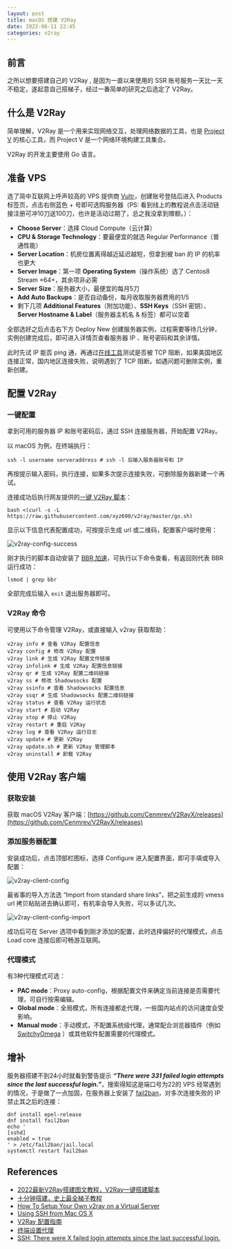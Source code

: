 ```yaml
---
layout: post
title: macOS 搭建 V2Ray
date: 2022-06-11 22:45
categories: v2ray
---
```


## 前言

之所以想要搭建自己的 V2Ray , 是因为一直以来使用的 SSR 账号服务一天比一天不稳定，遂起意自己搭梯子，经过一番简单的研究之后选定了 V2Ray。

## 什么是 V2Ray

简单理解，V2Ray 是一个用来实现网络交互，处理网络数据的工具，也是 [Project V](https://www.v2ray.com/) 的核心工具，而 Project V 是一个网络环境构建工具集合。

V2Ray 的开发主要使用 Go 语言。

## 准备 VPS

选了简中互联网上呼声较高的 VPS 提供商 [Vultr](https://vultr.com)，创建账号登陆后进入 Products 标签页，点击右侧蓝色 + 号即可选购服务器（PS: 看到线上的教程说点击活动链接注册可冲10刀送100刀，也许是活动过期了，总之我没拿到赠额。）：

- **Choose Server**：选择 Cloud Compute（云计算）
- **CPU & Storage Technology**：要最便宜的就选 Regular Performance（普通性能）
- **Server Location**：机房位置离得越近延迟越短，但拿到被 ban 的 IP 的机率也更大
- **Server Image**：第一项 **Operating System**（操作系统）选了 Centos8 Stream ×64+，其余项非必需
- **Server Size**：服务器大小，最便宜的每月5刀
- **Add Auto Backups**：是否自动备份，每月收取服务器费用的1/5
- 剩下几项 **Additional Features**（附加功能）、**SSH Keys**（SSH 密钥）、**Server Hostname & Label**（服务器主机名 & 标签）都可以空着

全部选好之后点击右下方 Deploy New 创建服务器实例，过程需要等待几分钟，实例创建完成后，即可进入详情页查看服务器 IP 、账号密码和其余详情。

此时先试 IP 能否 ping 通，再通过[在线工具](http://port.ping.pe/)测试是否被 TCP 阻断，如果美国地区连接正常，国内地区连接失败，说明遇到了 TCP 阻断。如遇问题可删除实例，重新创建。

## 配置 V2Ray

### 一键配置

拿到可用的服务器 IP 和账号密码后，通过 SSH 连接服务器，开始配置 V2Ray。

以 macOS 为例，在终端执行：

```shell
ssh -l username serveraddress # ssh -l 后输入服务器账号和 IP
```

再按提示输入密码，执行连接，如果多次提示连接失败，可删除服务器新建一个再试。

连接成功后执行网友提供的[一键 V2Ray 脚本](https://raw.githubusercontent.com/xyz690/v2ray/master/install.sh)：

```shell
bash <(curl -s -L https://raw.githubusercontent.com/xyz690/v2ray/master/go.sh)
```

显示以下信息代表配置成功，可按提示生成 url 或二维码，配置客户端时使用：

![v2ray-config-success](https://cdn.jsdelivr.net/gh/toonoisy/asset-hosting/img/v2ray-config-success.jpg)

刚才执行的脚本自动安装了 [BBR 加速](https://cloud.google.com/blog/products/networking/tcp-bbr-congestion-control-comes-to-gcp-your-internet-just-got-faster)，可执行以下命令查看，有返回则代表 BBR 运行成功：

```shell
lsmod | grep bbr
```

全部完成后输入 `exit` 退出服务器即可。

### V2Ray 命令

可使用以下命令管理 V2Ray，或直接输入 v2ray 获取帮助：

```shell
v2ray info # 查看 V2Ray 配置信息
v2ray config # 修改 V2Ray 配置
v2ray link # 生成 V2Ray 配置文件链接
v2ray infolink # 生成 V2Ray 配置信息链接
v2ray qr # 生成 V2Ray 配置二维码链接
v2ray ss # 修改 Shadowsocks 配置
v2ray ssinfo # 查看 Shadowsocks 配置信息
v2ray ssqr # 生成 Shadowsocks 配置二维码链接
v2ray status # 查看 V2Ray 运行状态
v2ray start # 启动 V2Ray
v2ray stop # 停止 V2Ray
v2ray restart # 重启 V2Ray
v2ray log # 查看 V2Ray 运行日志
v2ray update # 更新 V2Ray
v2ray update.sh # 更新 V2Ray 管理脚本
v2ray uninstall # 卸载 V2Ray
```

## 使用 V2Ray 客户端

### 获取安装

获取 macOS V2Ray 客户端：[https://github.com/Cenmrev/V2RayX/releases](https://github.com/Cenmrev/V2RayX/releases)

### 添加服务器配置

安装成功后，点击顶部栏图标，选择 Configure 进入配置界面，即可手填或导入配置：

![v2ray-client-config](https://cdn.jsdelivr.net/gh/toonoisy/asset-hosting/img/v2ray-client-config.jpg)

最省事的导入方法选 “Import from standard share links”，把之前生成的 vmess url 拷贝粘贴进去确认即可，有机率会导入失败，可以多试几次。

![v2ray-client-config-import](https://cdn.jsdelivr.net/gh/toonoisy/asset-hosting/img/v2ray-client-config-import.jpg)

成功后可在 Server 选项中看到刚才添加的配置，此时选择偏好的代理模式，点击 Load core 连接后即可畅游互联网。

### 代理模式

有3种代理模式可选：

- **PAC mode**：Proxy auto-config，根据配置文件来确定当前连接是否需要代理，可自行按需编辑。
- **Global mode**：全局模式，所有连接都走代理，一些国内站点的访问速度会受影响。
- **Manual mode**：手动模式，不配置系统级代理，通常配合浏览器插件（例如 [SwitchyOmega](https://chrome.google.com/webstore/detail/proxy-switchyomega/padekgcemlokbadohgkifijomclgjgif?utm_source=chrome-ntp-icon) ）或其他软件配置需要的代理模式。

## 增补

服务器搭建不到24小时就看到警告提示 ***“There were 331 failed login attempts since the last successful login.”***，搜索得知这是端口号为22的 VPS 经常遇到的情况，于是做了一点加固，在服务器上安装了 [fail2ban](https://www.fail2ban.org/wiki/index.php/Main_Page)，对多次连接失败的 IP 禁止其之后的连接：

```shell
dnf install epel-release
dnf install fail2ban
echo '
[sshd] 
enabled = true
' > /etc/fail2ban/jail.local
systemctl restart fail2ban
```

## References

- [2022最新V2Ray搭建图文教程，V2Ray一键搭建脚本](https://www.itblogcn.com/article/406.html)
- [十分钟搭建，史上最全梯子教程](https://fileem.com/how-can-the-shadowsocket-ladder-not-be-used-2-5-knives-a-month-try-to-build-a-ladder-with-v2ray-ten-minutes-to-build-the-most-complete-ladder-tutorial-in-history)
- [How To Setup Your Own v2ray on a Virtual Server](https://privacymelon.com/v2ray-setup-guide/)
- [Using SSH from Mac OS X](https://ist.njit.edu/using-SSH-from-Mac-OS-X)
- [V2Ray 配置指南](https://guide.v2fly.org/)
- [终端设置代理](https://www.clloz.com/programming/assorted/2020/09/15/terminal-proxy-configure/)
- [SSH: There were X failed login attempts since the last successful login.](https://clients.websavers.ca/whmcs/knowledgebase/298/SSH-There-were-X-failed-login-attempts-since-the-last-successful-login..html)
